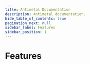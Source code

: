 ```yaml
---
title: Antimetal Documentation
description: Antimetal documentation.
hide_table_of_contents: true
pagination_next: null
sidebar_label: Features
sidebar_position: 1
---
```


# Features
